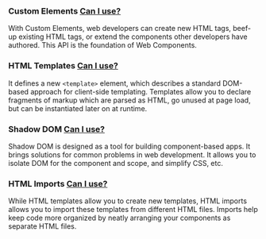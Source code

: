 ### Custom Elements [Can I use?](https://caniuse.com/#feat=custom-elements)
With Custom Elements, web developers can create new HTML tags, beef-up existing HTML tags, or extend the components other developers have authored. This API is the foundation of Web Components.  
### HTML Templates [Can I use?](https://caniuse.com/#search=HTML%20Templates)
It defines a new ```<template>``` element, which describes a standard DOM-based approach for client-side templating. Templates allow you to declare fragments of markup which are parsed as HTML, go unused at page load, but can be instantiated later on at runtime.  
### Shadow DOM [Can I use?](https://caniuse.com/#search=Shadow%20DOM)
Shadow DOM is designed as a tool for building component-based apps. It brings solutions for common problems in web development. It allows you to isolate DOM for the component and scope, and simplify CSS, etc.  
### HTML Imports [Can I use?](https://caniuse.com/#search=HTML%20Imports)
While HTML templates allow you to create new templates, HTML imports allows you to import these templates from different HTML files. Imports help keep code more organized by neatly arranging your components as separate HTML files.  
